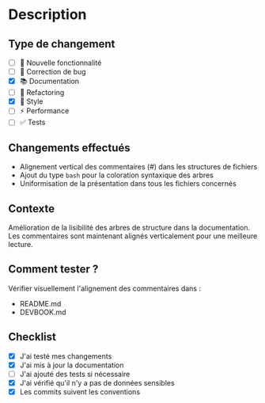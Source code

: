# Description

## Type de changement
- [ ] 🌟 Nouvelle fonctionnalité
- [ ] 🐛 Correction de bug
- [x] 📚 Documentation
- [ ] 🔧 Refactoring
- [x] 🎨 Style
- [ ] ⚡ Performance
- [ ] ✅ Tests

## Changements effectués
- Alignement vertical des commentaires (#) dans les structures de fichiers
- Ajout du type `bash` pour la coloration syntaxique des arbres
- Uniformisation de la présentation dans tous les fichiers concernés

## Contexte
Amélioration de la lisibilité des arbres de structure dans la documentation.
Les commentaires sont maintenant alignés verticalement pour une meilleure lecture.

## Comment tester ?
Vérifier visuellement l'alignement des commentaires dans :
- README.md
- DEVBOOK.md

## Checklist
- [x] J'ai testé mes changements
- [x] J'ai mis à jour la documentation
- [ ] J'ai ajouté des tests si nécessaire
- [x] J'ai vérifié qu'il n'y a pas de données sensibles
- [x] Les commits suivent les conventions

